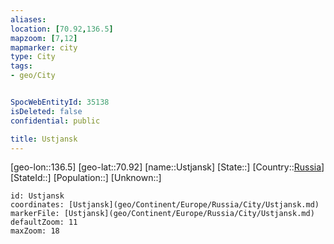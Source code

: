 ```yaml
---
aliases: 
location: [70.92,136.5]
mapzoom: [7,12] 
mapmarker: city 
type: City
tags:
- geo/City


SpocWebEntityId: 35138
isDeleted: false
confidential: public

title: Ustjansk
---
```

[geo-lon::136.5]
[geo-lat::70.92]
[name::Ustjansk]
[State::]
[Country::[Russia](geo/Continent/Europe/Russia.md)]
[StateId::]
[Population::]
[Unknown::]


```leaflet
id: Ustjansk
coordinates: [Ustjansk](geo/Continent/Europe/Russia/City/Ustjansk.md)
markerFile: [Ustjansk](geo/Continent/Europe/Russia/City/Ustjansk.md)
defaultZoom: 11 
maxZoom: 18
```


